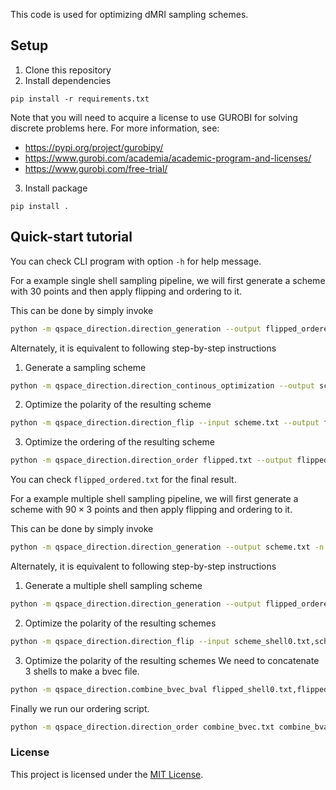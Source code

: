 This code is used for optimizing dMRI sampling schemes.

## Setup

1. Clone this repository 
2. Install dependencies
```
pip install -r requirements.txt
```
Note that you will need to acquire a license to use GUROBI for solving discrete problems here. For more information, see:
+ https://pypi.org/project/gurobipy/
+ https://www.gurobi.com/academia/academic-program-and-licenses/
+ https://www.gurobi.com/free-trial/
3. Install package
```
pip install .
```

## Quick-start tutorial 

You can check CLI program with option `-h` for help message.

For a example single shell sampling pipeline, we will first generate a scheme with 30 points and then apply flipping and ordering to it.

This can be done by simply invoke
```bash
python -m qspace_direction.direction_generation --output flipped_ordered.txt -n 30
```

Alternately, it is equivalent to following step-by-step instructions
1. Generate a sampling scheme
```bash
python -m qspace_direction.direction_continous_optimization --output scheme.txt -n 30
```

2. Optimize the polarity of the resulting scheme
```bash
python -m qspace_direction.direction_flip --input scheme.txt --output flipped.txt
```

3. Optimize the ordering of the resulting scheme
```bash
python -m qspace_direction.direction_order flipped.txt --output flipped_ordered.txt
```

You can check `flipped_ordered.txt` for the final result. 

For a example multiple shell sampling pipeline, we will first generate a scheme with $90\times 3$ points and then apply flipping and ordering to it.

This can be done by simply invoke
```bash
python -m qspace_direction.direction_generation --output scheme.txt -n 90,90,90 --bval 1000,2000,3000
```

Alternately, it is equivalent to following step-by-step instructions

1. Generate a multiple shell sampling scheme
```bash
python -m qspace_direction.direction_generation --output flipped_ordered.txt -n 90,90,90
```

2. Optimize the polarity of the resulting schemes
```bash
python -m qspace_direction.direction_flip --input scheme_shell0.txt,scheme_shell1.txt,scheme_shell2.txt --output flipped.txt 
```

3. Optimize the polarity of the resulting schemes
We need to concatenate 3 shells to make a bvec file.
```bash
python -m qspace_direction.combine_bvec_bval flipped_shell0.txt,flipped_shell1.txt,flipped_shell2.txt 1000,2000,3000 --output combine.txt
```

Finally we run our ordering script.
```bash
python -m qspace_direction.direction_order combine_bvec.txt combine_bval.txt --output flipped_ordered.txt
```

### License
This project is licensed under the [MIT License](LICENSE).